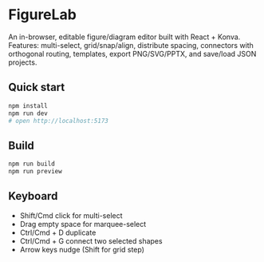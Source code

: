 
# FigureLab
An in-browser, editable figure/diagram editor built with React + Konva. 
Features: multi-select, grid/snap/align, distribute spacing, connectors with orthogonal routing, templates, export PNG/SVG/PPTX, and save/load JSON projects.

## Quick start
```bash
npm install
npm run dev
# open http://localhost:5173
```

## Build
```bash
npm run build
npm run preview
```

## Keyboard
- Shift/Cmd click for multi-select
- Drag empty space for marquee-select
- Ctrl/Cmd + D duplicate
- Ctrl/Cmd + G connect two selected shapes
- Arrow keys nudge (Shift for grid step)
